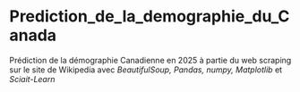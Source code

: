 # Prediction_de_la_demographie_du_Canada
Prédiction de la démographie Canadienne en 2025 à partie du web scraping sur le site de Wikipedia avec *BeautifulSoup, Pandas, numpy, Matplotlib* et *Sciait-Learn*
